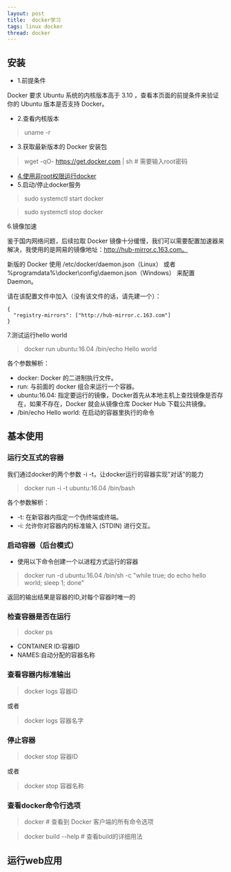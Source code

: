 ```yaml
---
layout: post
title:  docker学习
tags: linux docker
thread: docker
---
```


## 安装

* 1.前提条件

Docker 要求 Ubuntu 系统的内核版本高于 3.10 ，查看本页面的前提条件来验证你的 Ubuntu 版本是否支持 Docker。

* 2.查看内核版本

> uname -r

* 3.获取最新版本的 Docker 安装包

> wget -qO- https://get.docker.com \| sh # 需要输入root密码

* [4.使用非root权限运行docker](/docker-common-user)
* 5.启动/停止docker服务

> sudo systemctl start docker

> sudo systemctl stop docker

6.镜像加速

鉴于国内网络问题，后续拉取 Docker 镜像十分缓慢，我们可以需要配置加速器来解决，我使用的是网易的镜像地址：http://hub-mirror.c.163.com。

新版的 Docker 使用 /etc/docker/daemon.json（Linux） 或者 %programdata%\docker\config\daemon.json（Windows） 来配置 Daemon。

请在该配置文件中加入（没有该文件的话，请先建一个）：

```text
{
  "registry-mirrors": ["http://hub-mirror.c.163.com"]
}
```

7.测试运行hello world

> docker run ubuntu:16.04 /bin/echo Hello world

各个参数解析：

* docker: Docker 的二进制执行文件。
* run: 与前面的 docker 组合来运行一个容器。
* ubuntu:16.04: 指定要运行的镜像，Docker首先从本地主机上查找镜像是否存在，如果不存在，Docker 就会从镜像仓库 Docker Hub 下载公共镜像。
* /bin/echo Hello world: 在启动的容器里执行的命令

## 基本使用

### 运行交互式的容器

我们通过docker的两个参数 -i -t，让docker运行的容器实现"对话"的能力

> docker run -i -t ubuntu:16.04 /bin/bash

各个参数解析：

* -t: 在新容器内指定一个伪终端或终端。
* -i: 允许你对容器内的标准输入 (STDIN) 进行交互。

### 启动容器（后台模式）
* 使用以下命令创建一个以进程方式运行的容器

> docker run -d ubuntu:16.04 /bin/sh -c "while true; do echo hello world; sleep 1; done"

返回的输出结果是容器的ID,对每个容器时唯一的

### 检查容器是否在运行

> docker ps

* CONTAINER ID:容器ID
* NAMES:自动分配的容器名称

### 查看容器内标准输出

> docker logs 容器ID

或者

> docker logs 容器名字

### 停止容器
> docker stop 容器ID

或者

> docker stop 容器名称


### 查看docker命令行选项
> docker  # 查看到 Docker 客户端的所有命令选项

> docker build --help  # 查看build的详细用法


## 运行web应用
